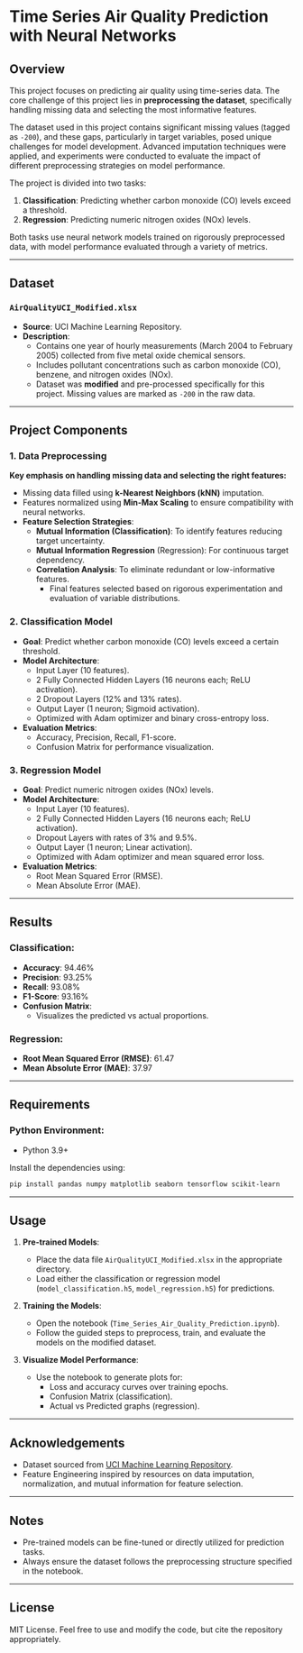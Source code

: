 # Time Series Air Quality Prediction with Neural Networks

## Overview
This project focuses on predicting air quality using time-series data. The core challenge of this project lies in **preprocessing the dataset**, specifically handling missing data and selecting the most informative features.

The dataset used in this project contains significant missing values (tagged as `-200`), and these gaps, particularly in target variables, posed unique challenges for model development. Advanced imputation techniques were applied, and experiments were conducted to evaluate the impact of different preprocessing strategies on model performance.

The project is divided into two tasks:
1. **Classification**: Predicting whether carbon monoxide (CO) levels exceed a threshold.
2. **Regression**: Predicting numeric nitrogen oxides (NOx) levels.

Both tasks use neural network models trained on rigorously preprocessed data, with model performance evaluated through a variety of metrics.


---

## Dataset
### `AirQualityUCI_Modified.xlsx`
- **Source**: UCI Machine Learning Repository.
- **Description**:
  - Contains one year of hourly measurements (March 2004 to February 2005) collected from five metal oxide chemical sensors.
  - Includes pollutant concentrations such as carbon monoxide (CO), benzene, and nitrogen oxides (NOx).
  - Dataset was **modified** and pre-processed specifically for this project. Missing values are marked as `-200` in the raw data.

---

## Project Components

### 1. **Data Preprocessing**
**Key emphasis on handling missing data and selecting the right features:**
- Missing data filled using **k-Nearest Neighbors (kNN)** imputation.
- Features normalized using **Min-Max Scaling** to ensure compatibility with neural networks.
- **Feature Selection Strategies**:
  - **Mutual Information (Classification)**: To identify features reducing target uncertainty.
  - **Mutual Information Regression** (Regression): For continuous target dependency.
  - **Correlation Analysis**: To eliminate redundant or low-informative features.
    - Final features selected based on rigorous experimentation and evaluation of variable distributions.

### 2. **Classification Model**
- **Goal**: Predict whether carbon monoxide (CO) levels exceed a certain threshold.
- **Model Architecture**:
  - Input Layer (10 features).
  - 2 Fully Connected Hidden Layers (16 neurons each; ReLU activation).
  - 2 Dropout Layers (12% and 13% rates).
  - Output Layer (1 neuron; Sigmoid activation).
  - Optimized with Adam optimizer and binary cross-entropy loss.
- **Evaluation Metrics**:
  - Accuracy, Precision, Recall, F1-score.
  - Confusion Matrix for performance visualization.

### 3. **Regression Model**
- **Goal**: Predict numeric nitrogen oxides (NOx) levels.
- **Model Architecture**:
  - Input Layer (10 features).
  - 2 Fully Connected Hidden Layers (16 neurons each; ReLU activation).
  - Dropout Layers with rates of 3% and 9.5%.
  - Output Layer (1 neuron; Linear activation).
  - Optimized with Adam optimizer and mean squared error loss.
- **Evaluation Metrics**:
  - Root Mean Squared Error (RMSE).
  - Mean Absolute Error (MAE).

---

## Results

### **Classification**:
- **Accuracy**: 94.46%
- **Precision**: 93.25%
- **Recall**: 93.08%
- **F1-Score**: 93.16%
- **Confusion Matrix**:
  - Visualizes the predicted vs actual proportions.

### **Regression**:
- **Root Mean Squared Error (RMSE)**: 61.47
- **Mean Absolute Error (MAE)**: 37.97

---

## Requirements
### Python Environment:
- Python 3.9+

Install the dependencies using:
```bash
pip install pandas numpy matplotlib seaborn tensorflow scikit-learn
```

---

## Usage
1. **Pre-trained Models**:
   - Place the data file `AirQualityUCI_Modified.xlsx` in the appropriate directory.
   - Load either the classification or regression model (`model_classification.h5`, `model_regression.h5`) for predictions.

2. **Training the Models**:
   - Open the notebook (`Time_Series_Air_Quality_Prediction.ipynb`).
   - Follow the guided steps to preprocess, train, and evaluate the models on the modified dataset.

3. **Visualize Model Performance**:
   - Use the notebook to generate plots for:
     - Loss and accuracy curves over training epochs.
     - Confusion Matrix (classification).
     - Actual vs Predicted graphs (regression).

---

## Acknowledgements
- Dataset sourced from [UCI Machine Learning Repository](https://archive.ics.uci.edu/ml/index.php).
- Feature Engineering inspired by resources on data imputation, normalization, and mutual information for feature selection.

---

## Notes
- Pre-trained models can be fine-tuned or directly utilized for prediction tasks.
- Always ensure the dataset follows the preprocessing structure specified in the notebook.

---

## License
MIT License. Feel free to use and modify the code, but cite the repository appropriately.


